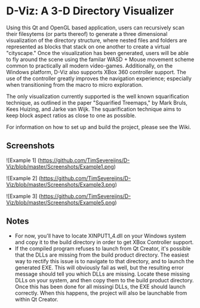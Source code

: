 # D-Viz: A 3-D Directory Visualizer

Using this Qt and OpenGL based application, users can recursively scan their filesytems (or parts thereof) to generate a three dimensional visualization of the directory structure, where nested files and folders are represented as blocks that stack on one another to create a virtual "cityscape." Once the visualization has been generated, users will be able to fly around the scene using the familar WASD + Mouse movement scheme common to practically all modern video-games. Additionally, on the Windows platform, D-Viz also supports XBox 360 controller support. The use of the controller greatly improves the navigation experience; especially when transitioning from the macro to micro exploration.

The only visualization currently supported is the well known squarification technique, as outlined in the paper "Squarified Treemaps," by Mark Bruls, Kees Huizing, and Jarke van Wijk. The squarification technique aims to keep block aspect ratios as close to one as possible.

For information on how to set up and build the project, please see the Wiki.

## Screenshots

![Example 1]
(https://github.com/TimSevereijns/D-Viz/blob/master/Screenshots/Example1.png)

![Example 2]
(https://github.com/TimSevereijns/D-Viz/blob/master/Screenshots/Example3.png)

![Example 3]
(https://github.com/TimSevereijns/D-Viz/blob/master/Screenshots/Example5.png)

## Notes

* For now, you'll have to locate XINPUT1_4.dll on your Windows system and copy it to the build directory in order to get XBox Controller support.
* If the compiled program refuses to launch from Qt Creator, it's possible that the DLLs are missing from the build product directory. The easiest way to rectify this issue is to navigate to that directory, and to launch the generated EXE. This will obviously fail as well, but the resulting error message should tell you which DLLs are missing. Locate these missing DLLs on your system, and then copy them to the build product directory. Once this has been done for all missingi DLLs, the EXE should launch correctly. When this happens, the project will also be launchable from within Qt Creator.
